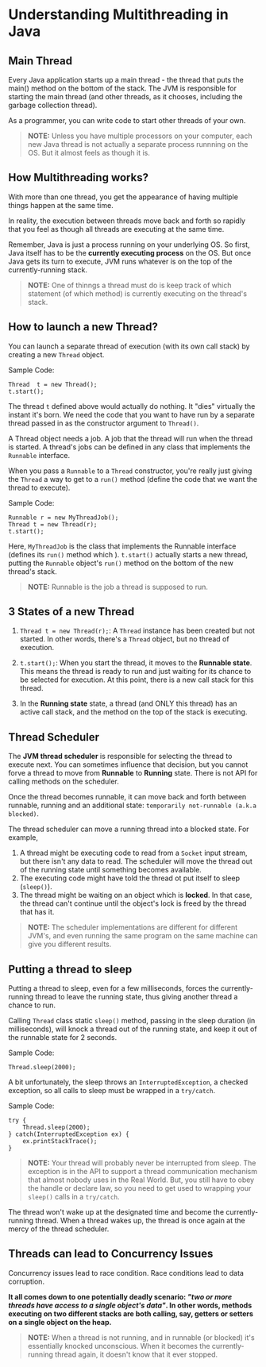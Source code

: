 # Understanding Multithreading in Java

## Main Thread

Every Java application starts up a main thread - the thread that puts the main() method on the bottom of the stack. The JVM is responsible for starting the main thread (and other threads, as it chooses, including the garbage collection thread).

As a programmer, you can write code to start other threads of your own.

> **NOTE:** Unless you have multiple processors on your computer, each new Java thread is not actually a separate process runnning on the OS. But it almost feels as though it is.

## How Multithreading works?

With more than one thread, you get the appearance of having multiple things happen at the same time.

In reality, the execution between threads move back and forth so rapidly that you feel as though all threads are executing at the same time.

Remember, Java is just a process running on your underlying OS. So first, Java itself has to be the **currently executing process** on the OS. But once Java gets its turn to execute, JVM runs whatever is on the top of the currently-running stack.

> **NOTE:** One of thinngs a thread must do is keep track of which statement (of which method) is currently executing on the thread's stack.

## How to launch a new Thread?

You can launch a separate thread of execution (with its own call stack) by creating a new `Thread` object.

Sample Code:

```
Thread  t = new Thread();
t.start();
```

The thread `t` defined above would actually do nothing. It "dies" virtually the instant it's born. We need the code that you want to have run by a separate thread passed in as the constructor argument to `Thread()`.

A Thread object needs a job. A job that the thread will run when the thread is started. A thread's jobs can be defined in any class that implements the `Runnable` interface.

When you pass a `Runnable` to a `Thread` constructor, you're really just giving the `Thread` a way to get to a `run()` method (define the code that we want the thread to execute).

Sample Code:

```
Runnable r = new MyThreadJob();
Thread t = new Thread(r);
t.start();
```

Here, `MyThreadJob` is the class that implements the Runnable interface (defines its `run()` method which ). `t.start()` actually starts a new thread, putting the `Runnable` object's `run()` method on the bottom of the new thread's stack.

> **NOTE:** Runnable is the job a thread is supposed to run.

## 3 States of a new Thread

1. `Thread t = new Thread(r);`: A `Thread` instance has been created but not started. In other words, there's a `Thread` object, but no thread of execution.

2. `t.start();`: When you start the thread, it moves to the **Runnable state**. This means the thread is ready to run and just waiting for its chance to be selected for execution. At this point, there is a new call stack for this thread.

3. In the **Running state** state, a thread (and ONLY this thread) has an active call stack, and the method on the top of the stack is executing.

## Thread Scheduler

The **JVM thread scheduler** is responsible for selecting the thread to execute next. You can sometimes influence that decision, but you cannot forve a thread to move from **Runnable** to **Running** state. There is not API for calling methods on the scheduler.

Once the thread becomes runnable, it can move back and forth between runnable, running and an additional state: `temporarily not-runnable (a.k.a blocked)`.

The thread scheduler can move a running thread into a blocked state. For example,

1. A thread might be executing code to read from a `Socket` input stream, but there isn't any data to read. The scheduler will move the thread out of the running state until something becomes available.
2. The executing code might have told the thread ot put itself to sleep (`sleep()`).
3. The thread might be waiting on an object which is **locked**. In that case, the thread can't continue until the object's lock is freed by the thread that has it.

> **NOTE:** The scheduler implementations are different for different JVM's, and even running the same program on the same machine can give you different results.

## Putting a thread to sleep

Putting a thread to sleep, even for a few milliseconds, forces the currently-running thread to leave the running state, thus giving another thread a chance to run.

Calling `Thread` class static `sleep()` method, passing in the sleep duration (in milliseconds), will knock a thread out of the running state, and keep it out of the runnable state for 2 seconds.

Sample Code:

```
Thread.sleep(2000);
```

A bit unfortunately, the sleep throws an `InterruptedException`, a checked exception, so all calls to sleep must be wrapped in a `try/catch`.

Sample Code:

```
try {
    Thread.sleep(2000);
} catch(InterruptedException ex) {
    ex.printStackTrace();
}
```

> **NOTE:** Your thread will probably never be interrupted from sleep. The exception is in the API to support a thread communication mechanism that almost nobody uses in the Real World. But, you still have to obey the handle or declare law, so you need to get used to wrapping your `sleep()` calls in a `try/catch`.

The thread won't wake up at the designated time and become the currently-running thread. When a thread wakes up, the thread is once again at the mercy of the thread scheduler.

## Threads can lead to Concurrency Issues

Concurrency issues lead to race condition. Race conditions lead to data corruption.

**It all comes down to one potentially deadly scenario: _"two or more threads have access to a single object's data"_. In other words, methods executing on two different stacks are both calling, say, getters or setters on a single object on the heap.**

> **NOTE:** When a thread is not running, and in runnable (or blocked) it's essentially knocked unconscious. When it becomes the currently-running thread again, it doesn't know that it ever stopped.
